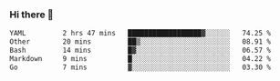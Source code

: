 ### Hi there 👋

<!--
**urzz/urzz** is a ✨ _special_ ✨ repository because its `README.md` (this file) appears on your GitHub profile.

Here are some ideas to get you started:

- 🔭 I’m currently working on ...
- 🌱 I’m currently learning ...
- 👯 I’m looking to collaborate on ...
- 🤔 I’m looking for help with ...
- 💬 Ask me about ...
- 📫 How to reach me: ...
- 😄 Pronouns: ...
- ⚡ Fun fact: ...
-->

<!--START_SECTION:waka-->

```txt
YAML         2 hrs 47 mins   ██████████████████▓░░░░░░   74.25 %
Other        20 mins         ██▒░░░░░░░░░░░░░░░░░░░░░░   08.91 %
Bash         14 mins         █▓░░░░░░░░░░░░░░░░░░░░░░░   06.57 %
Markdown     9 mins          █░░░░░░░░░░░░░░░░░░░░░░░░   04.22 %
Go           7 mins          ▓░░░░░░░░░░░░░░░░░░░░░░░░   03.30 %
```

<!--END_SECTION:waka-->
